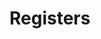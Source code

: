# Registers

<!-- BEGIN CMDGEN util/regtool.py -d ./hw/top_verbano/ip_autogen/gpio/data/gpio.hjson -->
<!-- END CMDGEN -->
